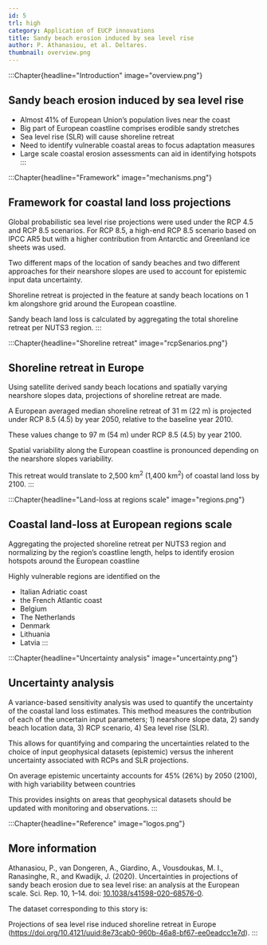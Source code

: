 ```yaml
---
id: 5
trl: high
category: Application of EUCP innovations
title: Sandy beach erosion induced by sea level rise
author: P. Athanasiou, et al. Deltares.
thumbnail: overview.png
---
```


:::Chapter{headline="Introduction" image="overview.png"}
## Sandy beach erosion induced by sea level rise

- Almost 41% of European Union’s population lives near the coast
- Big part of European coastline comprises erodible sandy stretches
- Sea level rise (SLR) will cause shoreline retreat
- Need to identify vulnerable coastal areas to focus adaptation measures
- Large scale coastal erosion assessments can aid in identifying hotspots
:::

:::Chapter{headline="Framework" image="mechanisms.png"}
## Framework for coastal land loss projections

Global probabilistic sea level rise projections were used under the RCP 4.5 and
RCP 8.5 scenarios. For RCP 8.5, a high-end RCP 8.5 scenario based on IPCC AR5
but with a higher contribution from Antarctic and Greenland ice sheets was used.

Two different maps of the location of sandy beaches and two different approaches
for their nearshore slopes are used to account for epistemic input data
uncertainty.

Shoreline retreat is projected in the feature at sandy beach locations on 1 km
alongshore grid around the European coastline.

Sandy beach land loss is calculated by aggregating the total shoreline retreat
per NUTS3 region.
:::

:::Chapter{headline="Shoreline retreat" image="rcpSenarios.png"}
## Shoreline retreat in Europe

Using satellite derived sandy beach locations and spatially varying nearshore
slopes data, projections of shoreline retreat are made.

A European averaged median shoreline retreat of 31 m (22 m) is projected under
RCP 8.5 (4.5) by year 2050, relative to the baseline year 2010.

These values change to 97 m (54 m) under RCP 8.5 (4.5) by year 2100.

Spatial variability along the European coastline is pronounced depending on the
nearshore slopes variability.

This retreat would translate to 2,500 km<sup>2</sup> (1,400 km<sup>2</sup>) of
coastal land loss by 2100.
:::

:::Chapter{headline="Land-loss at regions scale" image="regions.png"}
## Coastal land-loss at European regions scale

Aggregating the projected shoreline retreat per NUTS3 region and normalizing by
the region’s coastline length, helps to identify erosion hotspots around the
European coastline

Highly vulnerable regions are identified on the
- Italian Adriatic coast
- the French Atlantic coast
- Belgium
- The Netherlands
- Denmark
- Lithuania
- Latvia
:::

:::Chapter{headline="Uncertainty analysis" image="uncertainty.png"}
## Uncertainty analysis

A variance-based sensitivity analysis was used to quantify the uncertainty of
the coastal land loss estimates. This method measures the contribution of each
of the uncertain input parameters; 1) nearshore slope data, 2) sandy beach
location data, 3) RCP scenario, 4) Sea level rise (SLR).

This allows for quantifying and comparing the uncertainties related to the
choice of input geophysical datasets (epistemic) versus the inherent uncertainty
associated with RCPs and SLR projections.

On average epistemic uncertainty accounts for 45% (26%) by 2050 (2100), with
high variability between countries

This provides insights on areas that geophysical datasets should be updated with
monitoring and observations.
:::


:::Chapter{headline="Reference" image="logos.png"}
## More information

Athanasiou, P., van Dongeren, A., Giardino, A., Vousdoukas, M. I., Ranasinghe,
R., and Kwadijk, J. (2020). Uncertainties in projections of sandy beach erosion
due to sea level rise: an analysis at the European scale. Sci. Rep. 10, 1–14.
doi: [10.1038/s41598-020-68576-0](https://doi.org/10.1038/s41598-020-68576-0).

The dataset corresponding to this story is:

Projections of sea level rise induced shoreline retreat in Europe
(https://doi.org/10.4121/uuid:8e73cab0-960b-46a8-bf67-ee0eadcc1e7d).
:::
